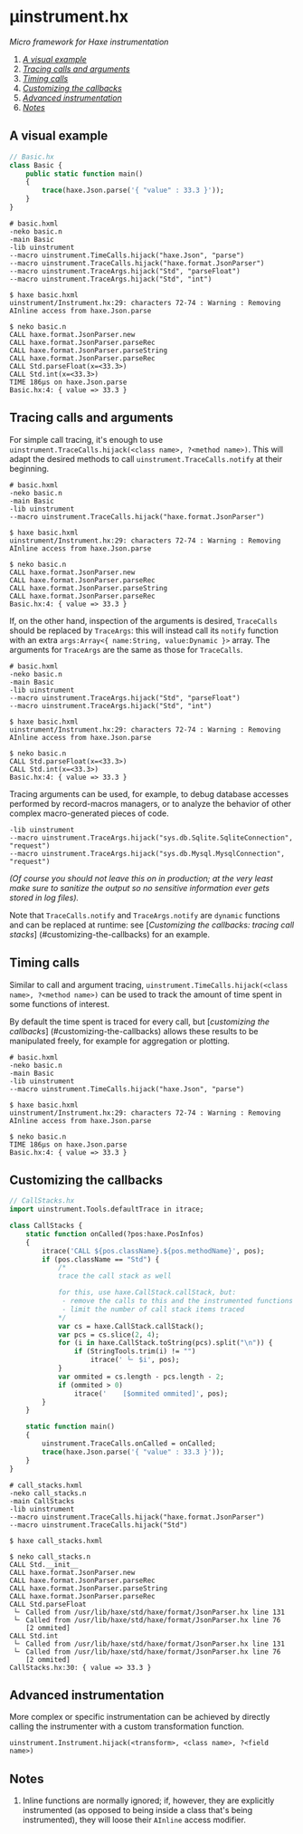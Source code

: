 # µinstrument.hx
_Micro framework for Haxe instrumentation_

1. _[A visual example](#a-visual-example)_
2. _[Tracing calls and arguments](#tracing-calls-and-arguments)_
3. _[Timing calls](#timing-calls)_
4. _[Customizing the callbacks](#customizing-the-callbacks)_
5. _[Advanced instrumentation](#advanced-instrumentation)_
6. _[Notes](#notes)_

## A visual example

```haxe
// Basic.hx
class Basic {
	public static function main()
	{
		trace(haxe.Json.parse('{ "value" : 33.3 }'));
	}
}
```

```hxml
# basic.hxml
-neko basic.n
-main Basic
-lib uinstrument
--macro uinstrument.TimeCalls.hijack("haxe.Json", "parse")
--macro uinstrument.TraceCalls.hijack("haxe.format.JsonParser")
--macro uinstrument.TraceArgs.hijack("Std", "parseFloat")
--macro uinstrument.TraceArgs.hijack("Std", "int")
```

```
$ haxe basic.hxml
uinstrument/Instrument.hx:29: characters 72-74 : Warning : Removing AInline access from haxe.Json.parse
```

```
$ neko basic.n
CALL haxe.format.JsonParser.new
CALL haxe.format.JsonParser.parseRec
CALL haxe.format.JsonParser.parseString
CALL haxe.format.JsonParser.parseRec
CALL Std.parseFloat(x=<33.3>)
CALL Std.int(x=<33.3>)
TIME 186μs on haxe.Json.parse
Basic.hx:4: { value => 33.3 }
```

## Tracing calls and arguments

For simple call tracing, it's enough to use
`uinstrument.TraceCalls.hijack(<class name>, ?<method name>)`.  This will adapt
the desired methods to call `uinstrument.TraceCalls.notify` at their beginning.

```hxml
# basic.hxml
-neko basic.n
-main Basic
-lib uinstrument
--macro uinstrument.TraceCalls.hijack("haxe.format.JsonParser")
```

```
$ haxe basic.hxml
uinstrument/Instrument.hx:29: characters 72-74 : Warning : Removing AInline access from haxe.Json.parse

$ neko basic.n
CALL haxe.format.JsonParser.new
CALL haxe.format.JsonParser.parseRec
CALL haxe.format.JsonParser.parseString
CALL haxe.format.JsonParser.parseRec
Basic.hx:4: { value => 33.3 }
```

If, on the other hand, inspection of the arguments is desired, `TraceCalls`
should be replaced by `TraceArgs`: this will instead call its `notify` function
with an extra `args:Array<{ name:String, value:Dynamic }>` array.  The
arguments for `TraceArgs` are the same as those for `TraceCalls`.

```hxml
# basic.hxml
-neko basic.n
-main Basic
-lib uinstrument
--macro uinstrument.TraceArgs.hijack("Std", "parseFloat")
--macro uinstrument.TraceArgs.hijack("Std", "int")
```

```
$ haxe basic.hxml
uinstrument/Instrument.hx:29: characters 72-74 : Warning : Removing AInline access from haxe.Json.parse

$ neko basic.n
CALL Std.parseFloat(x=<33.3>)
CALL Std.int(x=<33.3>)
Basic.hx:4: { value => 33.3 }
```

Tracing arguments can be used, for example, to debug database accesses
performed by record-macros managers, or to analyze the behavior of other
complex macro-generated pieces of code.

```hxml
-lib uinstrument
--macro uinstrument.TraceArgs.hijack("sys.db.Sqlite.SqliteConnection", "request")
--macro uinstrument.TraceArgs.hijack("sys.db.Mysql.MysqlConnection", "request")
```

_(Of course you should not leave this on in production; at the very least make
sure to sanitize the output so no sensitive information ever gets stored in log
files)._

Note that `TraceCalls.notify` and `TraceArgs.notify` are `dynamic` functions
and can be replaced at runtime: see [_Customizing the callbacks: tracing call
stacks_] (#customizing-the-callbacks) for an example.

## Timing calls

Similar to call and argument tracing, `uinstrument.TimeCalls.hijack(<class
name>, ?<method name>)` can be used to track the amount of time spent in some
functions of interest.

By default the time spent is traced for every call, but [_customizing the
callbacks_] (#customizing-the-callbacks) allows these
results to be manipulated freely, for example for aggregation or plotting.

```hxml
# basic.hxml
-neko basic.n
-main Basic
-lib uinstrument
--macro uinstrument.TimeCalls.hijack("haxe.Json", "parse")
```

```
$ haxe basic.hxml
uinstrument/Instrument.hx:29: characters 72-74 : Warning : Removing AInline access from haxe.Json.parse

$ neko basic.n
TIME 186μs on haxe.Json.parse
Basic.hx:4: { value => 33.3 }
```

## Customizing the callbacks

```haxe
// CallStacks.hx
import uinstrument.Tools.defaultTrace in itrace;

class CallStacks {
	static function onCalled(?pos:haxe.PosInfos)
	{
		itrace('CALL ${pos.className}.${pos.methodName}', pos);
		if (pos.className == "Std") {
			/*
			trace the call stack as well

			for this, use haxe.CallStack.callStack, but:
			 - remove the calls to this and the instrumented functions
			 - limit the number of call stack items traced
			*/
			var cs = haxe.CallStack.callStack();
			var pcs = cs.slice(2, 4);
			for (i in haxe.CallStack.toString(pcs).split("\n")) {
				if (StringTools.trim(i) != "")
					itrace(' └╴ $i', pos);
			}
			var ommited = cs.length - pcs.length - 2;
			if (ommited > 0)
				itrace('    [$ommited ommited]', pos);
		}
	}

	static function main()
	{
		uinstrument.TraceCalls.onCalled = onCalled;
		trace(haxe.Json.parse('{ "value" : 33.3 }'));
	}
}
```

```hxml
# call_stacks.hxml
-neko call_stacks.n
-main CallStacks
-lib uinstrument
--macro uinstrument.TraceCalls.hijack("haxe.format.JsonParser")
--macro uinstrument.TraceCalls.hijack("Std")
```

```
$ haxe call_stacks.hxml

$ neko call_stacks.n
CALL Std.__init__
CALL haxe.format.JsonParser.new
CALL haxe.format.JsonParser.parseRec
CALL haxe.format.JsonParser.parseString
CALL haxe.format.JsonParser.parseRec
CALL Std.parseFloat
 └╴ Called from /usr/lib/haxe/std/haxe/format/JsonParser.hx line 131
 └╴ Called from /usr/lib/haxe/std/haxe/format/JsonParser.hx line 76
    [2 ommited]
CALL Std.int
 └╴ Called from /usr/lib/haxe/std/haxe/format/JsonParser.hx line 131
 └╴ Called from /usr/lib/haxe/std/haxe/format/JsonParser.hx line 76
    [2 ommited]
CallStacks.hx:30: { value => 33.3 }
```

## Advanced instrumentation

More complex or specific instrumentation can be achieved by directly calling
the instrumenter with a custom transformation function.

```
uinstrument.Instrument.hijack(<transform>, <class name>, ?<field name>)
```

## Notes

1. Inline functions are normally ignored; if, however, they are explicitly
   instrumented (as opposed to being inside a class that's being instrumented),
   they will loose their `AInline` access modifier.
